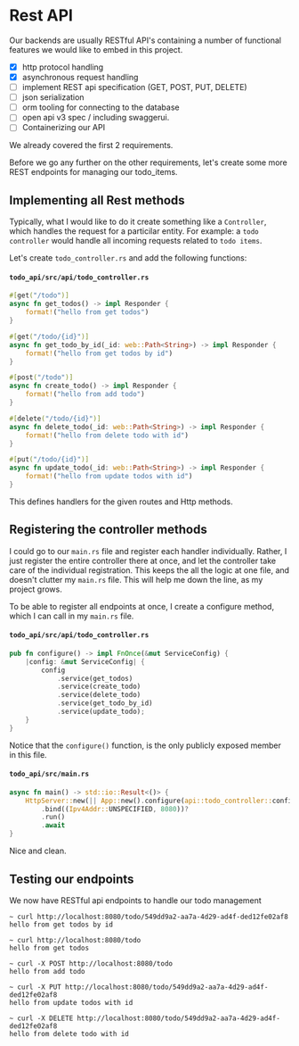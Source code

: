 # Rest API

Our backends are usually RESTful API's containing a number of functional features we would like to embed in this project.

* [x] http protocol handling
* [x] asynchronous request handling
* [ ] implement REST api specification (GET, POST, PUT, DELETE)
* [ ] json serialization
* [ ] orm tooling for connecting to the database
* [ ] open api v3 spec / including swaggerui.
* [ ] Containerizing our API

We already covered the first 2 requirements.

Before we go any further on the other requirements, let's create some more REST endpoints for managing our todo_items.

## Implementing all Rest methods
Typically, what I would like to do it create something like a `Controller`, which handles the request for a particilar entity.
For example: a `todo controller` would handle all incoming requests related to `todo items`.

Let's create `todo_controller.rs` and add the following functions:

#### **`todo_api/src/api/todo_controller.rs`**
```rust
#[get("/todo")]
async fn get_todos() -> impl Responder {
    format!("hello from get todos")
}

#[get("/todo/{id}")]
async fn get_todo_by_id(_id: web::Path<String>) -> impl Responder {
    format!("hello from get todos by id")
}

#[post("/todo")]
async fn create_todo() -> impl Responder {
    format!("hello from add todo")
}

#[delete("/todo/{id}")]
async fn delete_todo(_id: web::Path<String>) -> impl Responder {
    format!("hello from delete todo with id")
}

#[put("/todo/{id}")]
async fn update_todo(_id: web::Path<String>) -> impl Responder {
    format!("hello from update todos with id")
}
```

This defines handlers for the given routes and Http methods. 

## Registering the controller methods
I could go to our `main.rs` file and register each handler individually. Rather, I just register the entire controller there at once, and let the controller take care of the individual registration. This keeps the all the logic at one file, and doesn't clutter my `main.rs` file. This will help me down the line, as my project grows.

To be able to register all endpoints at once, I create a configure method, which I can call in my `main.rs` file.

#### **`todo_api/src/api/todo_controller.rs`**
```rust 
pub fn configure() -> impl FnOnce(&mut ServiceConfig) {
    |config: &mut ServiceConfig| {
        config
            .service(get_todos)
            .service(create_todo)
            .service(delete_todo)
            .service(get_todo_by_id)
            .service(update_todo);
    }
}
```
Notice that the `configure()` function, is the only publicly exposed member in this file.

#### **`todo_api/src/main.rs`**
```rust
async fn main() -> std::io::Result<()> {
    HttpServer::new(|| App::new().configure(api::todo_controller::configure()))
        .bind((Ipv4Addr::UNSPECIFIED, 8080))?
        .run()
        .await
}
```

Nice and clean.

## Testing our endpoints

We now have RESTful api endpoints to handle our todo management
```shell
~ curl http://localhost:8080/todo/549dd9a2-aa7a-4d29-ad4f-ded12fe02af8
hello from get todos by id

~ curl http://localhost:8080/todo
hello from get todos

~ curl -X POST http://localhost:8080/todo
hello from add todo

~ curl -X PUT http://localhost:8080/todo/549dd9a2-aa7a-4d29-ad4f-ded12fe02af8
hello from update todos with id

~ curl -X DELETE http://localhost:8080/todo/549dd9a2-aa7a-4d29-ad4f-ded12fe02af8
hello from delete todo with id
```
